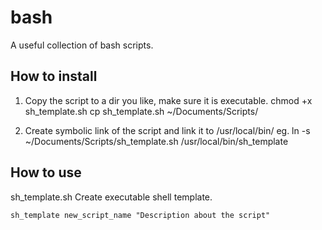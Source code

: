 # bash
A useful collection of bash scripts.

How to install
--------------
  1. Copy the script to a dir you like, make sure it is executable.
      chmod +x sh_template.sh
      cp sh_template.sh ~/Documents/Scripts/
      
  2. Create symbolic link of the script and link it to /usr/local/bin/
      eg. ln -s ~/Documents/Scripts/sh_template.sh /usr/local/bin/sh_template


How to use
----------
sh_template.sh
  Create executable shell template.
    
    sh_template new_script_name "Description about the script"


